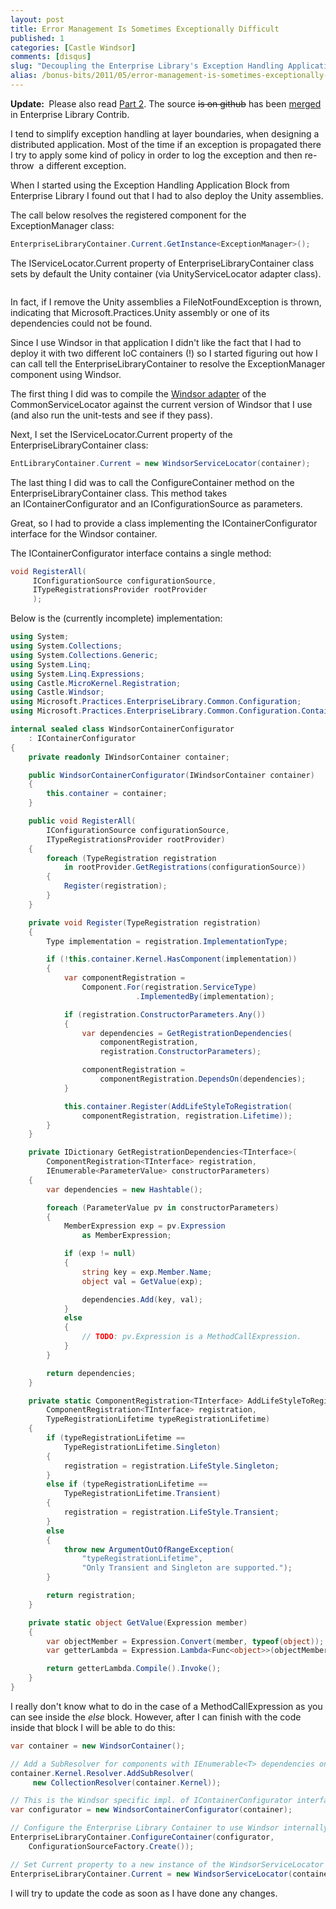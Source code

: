 ```yaml
---
layout: post
title: Error Management Is Sometimes Exceptionally Difficult
published: 1
categories: [Castle Windsor]
comments: [disqus]
slug: "Decoupling the Enterprise Library's Exception Handling Application Block from Unity."
alias: /bonus-bits/2011/05/error-management-is-sometimes-exceptionally-difficult.html
---
```

<p><strong>Update:&nbsp;</strong>&nbsp;Please also read <a title="Enterprise Library IContainerConfigurator implementation for Windsor" href="http://www.nikosbaxevanis.com/bonus-bits/2011/05/enterpriselibrary-and-windsorcontainerconfigurator.html" target="_blank">Part 2</a>. The source <del>is on github</del> has been <a href="http://entlibcontrib.codeplex.com/SourceControl/changeset/63545">merged</a> in Enterprise Library Contrib.</p>
<p>I tend to simplify exception handling at layer boundaries, when&nbsp;designing a distributed application. Most of the time if an exception is propagated there I try to apply some kind of policy in order to log the exception and then re-throw&nbsp;&nbsp;a different exception.</p>
<p>When I started using the<span>&nbsp;Exception Handling Application Block from Enterprise Library I found out that I had to also deploy the Unity assemblies. </span></p>
<p><span>The call below resolves the registered component for the ExceptionManager class:</span></p>

```c#
EnterpriseLibraryContainer.Current.GetInstance<ExceptionManager>();
```

<p>The IServiceLocator.Current property of EnterpriseLibraryContainer class sets by default the Unity container (via UnityServiceLocator adapter class).</p>
<p><img src="http://farm9.staticflickr.com/8508/8398554996_e06fa74d80_b.jpg" alt="" /></p>
<p>In fact, if I remove the Unity assemblies a FileNotFoundException is thrown, indicating that&nbsp;Microsoft.Practices.Unity assembly or one of its dependencies could not be found.</p>
<p>Since I use Windsor in that application I didn't like the fact that I had to deploy it with two different IoC containers (!) so I started figuring out how I can call tell the EnterpriseLibraryContainer to resolve the ExceptionManager component using Windsor.</p>
<p>The first thing I did was to compile the&nbsp;<a title="Castle Windsor Adapter - CommonServiceLocator" href="http://commonservicelocator.codeplex.com/wikipage?title=Castle%20Windsor%20Adapter&amp;referringTitle=Home" target="_blank">Windsor adapter</a> of the CommonServiceLocator against the current version of Windsor that I use (and also run the unit-tests and see if they pass).</p>
<p>Next, I set the IServiceLocator.Current property of the EnterpriseLibraryContainer class:</p>

```c#
EntLibraryContainer.Current = new WindsorServiceLocator(container);
```

<p>The last thing I did was to call the ConfigureContainer method on the EnterpriseLibraryContainer class. This method takes an&nbsp;IContainerConfigurator and an IConfigurationSource as parameters.</p>
<p>Great, so I had to provide a class implementing the IContainerConfigurator interface for the Windsor container.</p>
<p>The IContainerConfigurator interface contains a single method:&nbsp;</p>

```c#
void RegisterAll(
     IConfigurationSource configurationSource,        
     ITypeRegistrationsProvider rootProvider
     );
```

<p>Below is the (currently incomplete) implementation:</p>

```c#
using System;
using System.Collections;
using System.Collections.Generic;
using System.Linq;
using System.Linq.Expressions;
using Castle.MicroKernel.Registration;
using Castle.Windsor;
using Microsoft.Practices.EnterpriseLibrary.Common.Configuration;
using Microsoft.Practices.EnterpriseLibrary.Common.Configuration.ContainerModel;

internal sealed class WindsorContainerConfigurator
    : IContainerConfigurator
{
    private readonly IWindsorContainer container;

    public WindsorContainerConfigurator(IWindsorContainer container)
    {
        this.container = container;
    }

    public void RegisterAll(
        IConfigurationSource configurationSource,
        ITypeRegistrationsProvider rootProvider)
    {
        foreach (TypeRegistration registration 
            in rootProvider.GetRegistrations(configurationSource))
        {
            Register(registration);
        }
    }

    private void Register(TypeRegistration registration)
    {
        Type implementation = registration.ImplementationType;

        if (!this.container.Kernel.HasComponent(implementation))
        {
            var componentRegistration =
                Component.For(registration.ServiceType)
                            .ImplementedBy(implementation);

            if (registration.ConstructorParameters.Any())
            {
                var dependencies = GetRegistrationDependencies(
                    componentRegistration, 
                    registration.ConstructorParameters);

                componentRegistration = 
                    componentRegistration.DependsOn(dependencies);
            }

            this.container.Register(AddLifeStyleToRegistration(
                componentRegistration, registration.Lifetime));
        }
    }

    private IDictionary GetRegistrationDependencies<TInterface>(
        ComponentRegistration<TInterface> registration,
        IEnumerable<ParameterValue> constructorParameters)
    {
        var dependencies = new Hashtable();

        foreach (ParameterValue pv in constructorParameters)
        {
            MemberExpression exp = pv.Expression
                as MemberExpression;

            if (exp != null)
            {
                string key = exp.Member.Name;
                object val = GetValue(exp);

                dependencies.Add(key, val);
            }
            else
            {
                // TODO: pv.Expression is a MethodCallExpression.
            }
        }

        return dependencies;
    }

    private static ComponentRegistration<TInterface> AddLifeStyleToRegistration<TInterface>(
        ComponentRegistration<TInterface> registration, 
        TypeRegistrationLifetime typeRegistrationLifetime)
    {
        if (typeRegistrationLifetime == 
            TypeRegistrationLifetime.Singleton)
        {
            registration = registration.LifeStyle.Singleton;
        }
        else if (typeRegistrationLifetime == 
            TypeRegistrationLifetime.Transient)
        {
            registration = registration.LifeStyle.Transient;
        }
        else
        {
            throw new ArgumentOutOfRangeException(
                "typeRegistrationLifetime", 
                "Only Transient and Singleton are supported.");
        }

        return registration;
    }

    private static object GetValue(Expression member)
    {
        var objectMember = Expression.Convert(member, typeof(object));
        var getterLambda = Expression.Lambda<Func<object>>(objectMember);

        return getterLambda.Compile().Invoke();
    }
}
```
      
<p>I really don't know what to do in the case of a MethodCallExpression as you can see inside the <em>else</em> block. However, after I can finish with the code inside that block I will be able to do this:</p>

```c#
var container = new WindsorContainer();

// Add a SubResolver for components with IEnumerable<T> dependencies on .ctors.
container.Kernel.Resolver.AddSubResolver(
     new CollectionResolver(container.Kernel));

// This is the Windsor specific impl. of IContainerConfigurator interface.
var configurator = new WindsorContainerConfigurator(container);

// Configure the Enterprise Library Container to use Windsor internally.
EnterpriseLibraryContainer.ConfigureContainer(configurator, 
    ConfigurationSourceFactory.Create());

// Set Current property to a new instance of the WindsorServiceLocator adapter.
EnterpriseLibraryContainer.Current = new WindsorServiceLocator(container);
```
      
<p>I will try to update the code as soon as I have done any changes.</p>

